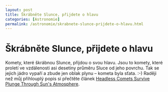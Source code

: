 ```yaml
---
layout: post
title: Škrábněte Slunce, přijdete o hlavu
categories: [Astronomie]
permalink: /astronomie/skrabnete-slunce-prijdete-o-hlavu.html
---
```

# Škrábněte Slunce, přijdete o hlavu

Komety, které škrábnou Slunce, přijdou o svou hlavu. Jsou to komety, které proletí ve vzdálenosti asi desetiny průměru Sluce od jeho povrchu. Tak se jejich jádro vypaří a zbude jen oblak plynu – kometa byla sťata. :-) Raději než můj přihlouplý popis si přečtěte článek [Headless Comets Survive Plunge Through Sun's Atmosphere](http://www.gsfc.nasa.gov/news-release/releases/2003/03-65.htm).

